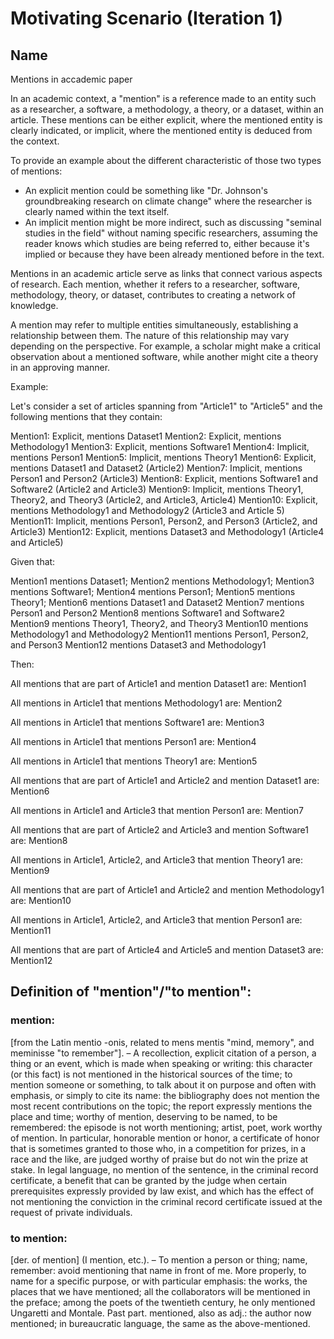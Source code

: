 # Motivating Scenario (Iteration 1)

## Name
Mentions in accademic paper 

In an academic context, a "mention" is a reference made to an entity such as a researcher, a software, a methodology, a theory, or a dataset, within an article. These mentions can be either explicit, where the mentioned entity is clearly indicated, or implicit, where the mentioned entity is deduced from the context.

To provide an example about the different characteristic of those two types of mentions:
- An explicit mention could be something like "Dr. Johnson's groundbreaking research on climate change" where the researcher is clearly named within the text itself. 
- An implicit mention might be more indirect, such as discussing "seminal studies in the field" without naming specific researchers, assuming the reader knows which studies are being referred to, either because it's implied or because they have been already mentioned before in the text.

Mentions in an academic article serve as links that connect various aspects of research. Each mention, whether it refers to a researcher, software, methodology, theory, or dataset, contributes to creating a network of knowledge.

A mention may refer to multiple entities simultaneously, establishing a relationship between them. The nature of this relationship may vary depending on the perspective. For example, a scholar might make a critical observation about a mentioned software, while another might cite a theory in an approving manner.

Example:

Let's consider a set of articles spanning from "Article1" to "Article5" and the following mentions that they contain:

Mention1: Explicit, mentions Dataset1
Mention2: Explicit, mentions Methodology1
Mention3: Explicit, mentions Software1
Mention4: Implicit, mentions Person1
Mention5: Implicit, mentions Theory1
Mention6: Explicit, mentions Dataset1 and Dataset2 (Article2)
Mention7: Implicit, mentions Person1 and Person2 (Article3)
Mention8: Explicit, mentions Software1 and Software2 (Article2 and Article3)
Mention9: Implicit, mentions Theory1, Theory2, and Theory3 (Article2, and Article3, Article4)
Mention10: Explicit, mentions Methodology1 and Methodology2 (Article3 and Article 5)
Mention11: Implicit, mentions Person1, Person2, and Person3 (Article2, and Article3)
Mention12: Explicit, mentions Dataset3 and Methodology1 (Article4 and Article5)


Given that:

Mention1 mentions Dataset1;
Mention2 mentions Methodology1;
Mention3 mentions Software1;
Mention4 mentions Person1;
Mention5 mentions Theory1;
Mention6 mentions Dataset1 and Dataset2 
Mention7 mentions Person1 and Person2
Mention8 mentions Software1 and Software2
Mention9 mentions Theory1, Theory2, and Theory3
Mention10 mentions Methodology1 and Methodology2
Mention11 mentions Person1, Person2, and Person3
Mention12 mentions Dataset3 and Methodology1

Then:

All mentions that are part of Article1 and mention Dataset1 are: Mention1

All mentions in Article1 that mentions Methodology1 are: Mention2

All mentions in Article1 that mentions Software1 are: Mention3

All mentions in Article1 that mentions Person1 are: Mention4 

All mentions in Article1 that mentions Theory1 are: Mention5

All mentions that are part of Article1 and Article2 and mention Dataset1 are: Mention6

All mentions in Article1 and Article3 that mention Person1 are: Mention7

All mentions that are part of Article2 and Article3 and mention Software1 are: Mention8

All mentions in Article1, Article2, and Article3 that mention Theory1 are: Mention9

All mentions that are part of Article1 and Article2 and mention Methodology1 are: Mention10

All mentions in Article1, Article2, and Article3 that mention Person1 are: Mention11

All mentions that are part of Article4 and Article5 and mention Dataset3 are: Mention12


## Definition of "mention"/"to mention":
### mention:
 [from the Latin mentio -onis, related to mens mentis "mind, memory", and meminisse "to remember"]. – A recollection, explicit citation of a person, a thing or an event, which is made when speaking or writing: this character (or this fact) is not mentioned in the historical sources of the time; to mention someone or something, to talk about it on purpose and often with emphasis, or simply to cite its name: the bibliography does not mention the most recent contributions on the topic; the report expressly mentions the place and time; worthy of mention, deserving to be named, to be remembered: the episode is not worth mentioning; artist, poet, work worthy of mention. In particular, honorable mention or honor, a certificate of honor that is sometimes granted to those who, in a competition for prizes, in a race and the like, are judged worthy of praise but do not win the prize at stake. In legal language, no mention of the sentence, in the criminal record certificate, a benefit that can be granted by the judge when certain prerequisites expressly provided by law exist, and which has the effect of not mentioning the conviction in the criminal record certificate issued at the request of private individuals.

### to mention:
 [der. of mention] (I mention, etc.). – To mention a person or thing; name, remember: avoid mentioning that name in front of me. More properly, to name for a specific purpose, or with particular emphasis: the works, the places that we have mentioned; all the collaborators will be mentioned in the preface; among the poets of the twentieth century, he only mentioned Ungaretti and Montale. Past part. mentioned, also as adj.: the author now mentioned; in bureaucratic language, the same as the above-mentioned.